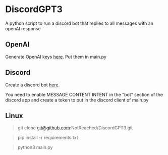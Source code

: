 # DiscordGPT3
A python script to run a discord bot that replies to all messages with an openAI response

## OpenAI
Generate OpenAI keys [here](https://beta.openai.com/account/api-keys).
Put them in main.py

## Discord
Create a discord bot [here](https://discord.com/developers/applications).

You need to enable MESSAGE CONTENT INTENT in the "bot" section of the discord app and create a token to put in the discord client of main.py

## Linux

> git clone git@github.com:NotReached/DiscordGPT3.git

> pip install -r requirements.txt

> python3 main.py
